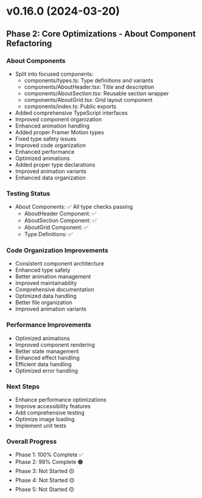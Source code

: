 # v0.16.0 (2024-03-20)

## Phase 2: Core Optimizations - About Component Refactoring

### About Components
- Split into focused components:
  * components/types.ts: Type definitions and variants
  * components/AboutHeader.tsx: Title and description
  * components/AboutSection.tsx: Reusable section wrapper
  * components/AboutGrid.tsx: Grid layout component
  * components/index.ts: Public exports
- Added comprehensive TypeScript interfaces
- Improved component organization
- Enhanced animation handling
- Added proper Framer Motion types
- Fixed type safety issues
- Improved code organization
- Enhanced performance
- Optimized animations
- Added proper type declarations
- Improved animation variants
- Enhanced data organization

### Testing Status
- About Components: ✅ All type checks passing
  * AboutHeader Component: ✅
  * AboutSection Component: ✅
  * AboutGrid Component: ✅
  * Type Definitions: ✅

### Code Organization Improvements
- Consistent component architecture
- Enhanced type safety
- Better animation management
- Improved maintainability
- Comprehensive documentation
- Optimized data handling
- Better file organization
- Improved animation variants

### Performance Improvements
- Optimized animations
- Improved component rendering
- Better state management
- Enhanced effect handling
- Efficient data handling
- Optimized error handling

### Next Steps
- Enhance performance optimizations
- Improve accessibility features
- Add comprehensive testing
- Optimize image loading
- Implement unit tests

### Overall Progress
- Phase 1: 100% Complete ✅
- Phase 2: 99% Complete 🟠
- Phase 3: Not Started 🟡
- Phase 4: Not Started 🟡
- Phase 5: Not Started 🟡
